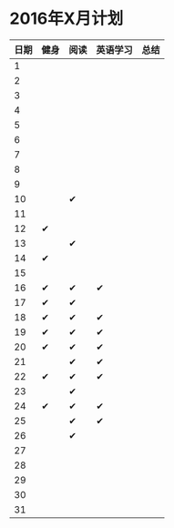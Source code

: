 
# 2016年X月计划

 日期|健身|阅读|英语学习|总结
:-----------|:------------|:--------|:---------|:---------
1| | | | |
2| | | | |
3| | | | |
4| | | | |
5| | | | |
6| | | | |
7| | | | |
8| | | | |
9| | | | |
10| |✔| | |
11| | | | |   
12|✔| | | |
13| |✔| | |
14|✔| | | |
15| | | | |
16|✔|✔|✔| |
17|✔|✔| | |
18|✔|✔|✔| |
19|✔|✔|✔| |
20|✔|✔|✔| |
21| |✔|✔| |
22|✔|✔|✔| |
23| |✔| | |
24|✔|✔|✔| |
25| |✔|✔| |
26| |✔| | |
27| | | | |
28| | | | |
29| | | | |
30| | | | |
31| | | | |